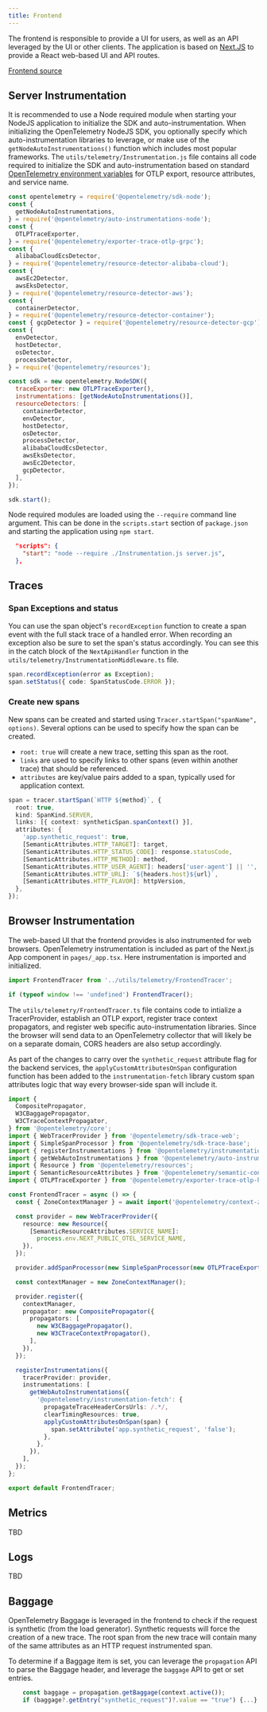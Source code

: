 ```yaml
---
title: Frontend
---
```


The frontend is responsible to provide a UI for users, as well as an API
leveraged by the UI or other clients. The application is based on
[Next.JS](https://nextjs.org/) to provide a React web-based UI and API routes.

[Frontend source](https://github.com/open-telemetry/opentelemetry-demo/blob/main/src/frontend/)

## Server Instrumentation

It is recommended to use a Node required module when starting your NodeJS
application to initialize the SDK and auto-instrumentation. When initializing
the OpenTelemetry NodeJS SDK, you optionally specify which auto-instrumentation
libraries to leverage, or make use of the `getNodeAutoInstrumentations()`
function which includes most popular frameworks. The
`utils/telemetry/Instrumentation.js` file contains all code required to
initialize the SDK and auto-instrumentation based on standard
[OpenTelemetry environment variables](https://github.com/open-telemetry/opentelemetry-specification/blob/main/specification/sdk-environment-variables.md)
for OTLP export, resource attributes, and service name.

```javascript
const opentelemetry = require('@opentelemetry/sdk-node');
const {
  getNodeAutoInstrumentations,
} = require('@opentelemetry/auto-instrumentations-node');
const {
  OTLPTraceExporter,
} = require('@opentelemetry/exporter-trace-otlp-grpc');
const {
  alibabaCloudEcsDetector,
} = require('@opentelemetry/resource-detector-alibaba-cloud');
const {
  awsEc2Detector,
  awsEksDetector,
} = require('@opentelemetry/resource-detector-aws');
const {
  containerDetector,
} = require('@opentelemetry/resource-detector-container');
const { gcpDetector } = require('@opentelemetry/resource-detector-gcp');
const {
  envDetector,
  hostDetector,
  osDetector,
  processDetector,
} = require('@opentelemetry/resources');

const sdk = new opentelemetry.NodeSDK({
  traceExporter: new OTLPTraceExporter(),
  instrumentations: [getNodeAutoInstrumentations()],
  resourceDetectors: [
    containerDetector,
    envDetector,
    hostDetector,
    osDetector,
    processDetector,
    alibabaCloudEcsDetector,
    awsEksDetector,
    awsEc2Detector,
    gcpDetector,
  ],
});

sdk.start();
```

Node required modules are loaded using the `--require` command line argument.
This can be done in the `scripts.start` section of `package.json` and starting
the application using `npm start`.

```json
  "scripts": {
    "start": "node --require ./Instrumentation.js server.js",
  },
```

## Traces

### Span Exceptions and status

You can use the span object's `recordException` function to create a span event
with the full stack trace of a handled error. When recording an exception also
be sure to set the span's status accordingly. You can see this in the catch
block of the `NextApiHandler` function in the
`utils/telemetry/InstrumentationMiddleware.ts` file.

```typescript
span.recordException(error as Exception);
span.setStatus({ code: SpanStatusCode.ERROR });
```

### Create new spans

New spans can be created and started using
`Tracer.startSpan("spanName", options)`. Several options can be used to specify
how the span can be created.

- `root: true` will create a new trace, setting this span as the root.
- `links` are used to specify links to other spans (even within another trace)
  that should be referenced.
- `attributes` are key/value pairs added to a span, typically used for
  application context.

```typescript
span = tracer.startSpan(`HTTP ${method}`, {
  root: true,
  kind: SpanKind.SERVER,
  links: [{ context: syntheticSpan.spanContext() }],
  attributes: {
    'app.synthetic_request': true,
    [SemanticAttributes.HTTP_TARGET]: target,
    [SemanticAttributes.HTTP_STATUS_CODE]: response.statusCode,
    [SemanticAttributes.HTTP_METHOD]: method,
    [SemanticAttributes.HTTP_USER_AGENT]: headers['user-agent'] || '',
    [SemanticAttributes.HTTP_URL]: `${headers.host}${url}`,
    [SemanticAttributes.HTTP_FLAVOR]: httpVersion,
  },
});
```

## Browser Instrumentation

The web-based UI that the frontend provides is also instrumented for web
browsers. OpenTelemetry instrumentation is included as part of the Next.js App
component in `pages/_app.tsx`. Here instrumentation is imported and initialized.

```typescript
import FrontendTracer from '../utils/telemetry/FrontendTracer';

if (typeof window !== 'undefined') FrontendTracer();
```

The `utils/telemetry/FrontendTracer.ts` file contains code to intialize a
TracerProvider, establish an OTLP export, register trace context propagators,
and register web specific auto-instrumentation libraries. Since the browser will
send data to an OpenTelemetry collector that will likely be on a separate
domain, CORS headers are also setup accordingly.

As part of the changes to carry over the `synthetic_request` attribute flag for
the backend services, the `applyCustomAttributesOnSpan` configuration function
has been added to the `instrumentation-fetch` library custom span attributes
logic that way every browser-side span will include it.

```typescript
import {
  CompositePropagator,
  W3CBaggagePropagator,
  W3CTraceContextPropagator,
} from '@opentelemetry/core';
import { WebTracerProvider } from '@opentelemetry/sdk-trace-web';
import { SimpleSpanProcessor } from '@opentelemetry/sdk-trace-base';
import { registerInstrumentations } from '@opentelemetry/instrumentation';
import { getWebAutoInstrumentations } from '@opentelemetry/auto-instrumentations-web';
import { Resource } from '@opentelemetry/resources';
import { SemanticResourceAttributes } from '@opentelemetry/semantic-conventions';
import { OTLPTraceExporter } from '@opentelemetry/exporter-trace-otlp-http';

const FrontendTracer = async () => {
  const { ZoneContextManager } = await import('@opentelemetry/context-zone');

  const provider = new WebTracerProvider({
    resource: new Resource({
      [SemanticResourceAttributes.SERVICE_NAME]:
        process.env.NEXT_PUBLIC_OTEL_SERVICE_NAME,
    }),
  });

  provider.addSpanProcessor(new SimpleSpanProcessor(new OTLPTraceExporter()));

  const contextManager = new ZoneContextManager();

  provider.register({
    contextManager,
    propagator: new CompositePropagator({
      propagators: [
        new W3CBaggagePropagator(),
        new W3CTraceContextPropagator(),
      ],
    }),
  });

  registerInstrumentations({
    tracerProvider: provider,
    instrumentations: [
      getWebAutoInstrumentations({
        '@opentelemetry/instrumentation-fetch': {
          propagateTraceHeaderCorsUrls: /.*/,
          clearTimingResources: true,
          applyCustomAttributesOnSpan(span) {
            span.setAttribute('app.synthetic_request', 'false');
          },
        },
      }),
    ],
  });
};

export default FrontendTracer;
```

## Metrics

TBD

## Logs

TBD

## Baggage

OpenTelemetry Baggage is leveraged in the frontend to check if the request is
synthetic (from the load generator). Synthetic requests will force the creation
of a new trace. The root span from the new trace will contain many of the same
attributes as an HTTP request instrumented span.

To determine if a Baggage item is set, you can leverage the `propagation` API to
parse the Baggage header, and leverage the `baggage` API to get or set entries.

```typescript
    const baggage = propagation.getBaggage(context.active());
    if (baggage?.getEntry("synthetic_request")?.value == "true") {...}
```
